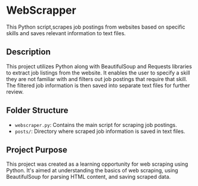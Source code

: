 # WebScrapper

This Python script,scrapes job postings from websites based on specific skills and saves relevant information to text files.

## Description

This project utilizes Python along with BeautifulSoup and Requests libraries to extract job listings from the website. It enables the user to specify a skill they are not familiar with and filters out job postings that require that skill. The filtered job information is then saved into separate text files for further review.

## Folder Structure

- `webscraper.py`: Contains the main script for scraping job postings.
- `posts/`: Directory where scraped job information is saved in text files.
  
## Project Purpose

This project was created as a learning opportunity for web scraping using Python. It's aimed at understanding the basics of web scraping, using BeautifulSoup for parsing HTML content, and saving scraped data.
